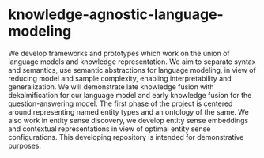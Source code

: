 # knowledge-agnostic-language-modeling

We develop frameworks and prototypes which work on the union of language models and knowledge representation.
We aim to separate syntax and semantics, use semantic abstractions for language modeling, in view of reducing model and sample complexity,
enabling interpretability and generalization. 
We will demonstrate late knowledge fusion with dekalmification for our language model and early knowledge fusion for the question-answering model. 
The first phase of the project is centered around representing named entity types and an ontology of the same. 
We also work in entity sense discovery, we develop entity sense embeddings and contextual representations in view of optimal entity sense configurations.
This developing repository is intended for demonstrative purposes.
